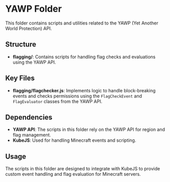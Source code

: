 # YAWP Folder

This folder contains scripts and utilities related to the YAWP (Yet Another World Protection) API.

## Structure

- **flagging/**: Contains scripts for handling flag checks and evaluations using the YAWP API.

## Key Files

- **flagging/flagchecker.js**: Implements logic to handle block-breaking events and checks permissions using the `FlagCheckEvent` and `FlagEvaluator` classes from the YAWP API.

## Dependencies

- **YAWP API**: The scripts in this folder rely on the YAWP API for region and flag management.
- **KubeJS**: Used for handling Minecraft events and scripting.

## Usage

The scripts in this folder are designed to integrate with KubeJS to provide custom event handling and flag evaluation for Minecraft servers.